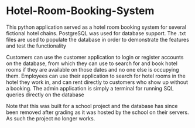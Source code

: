 # Hotel-Room-Booking-System
This python application served as a hotel room booking 
system for several fictional hotel chains. PostgreSQL was used for 
database support. The .txt files are used to populate the database in 
order to demonstrate the features and test the functionality


Customers can use the customer application to login or 
register accounts on the database, from which they can use to search for
 and book hotel rooms if they are available on those dates and no one 
else is occupying them. Employees can use their application to search 
for hotel rooms in the hotel they work in, and can rent directly to 
customers who show up without a booking. The admin application is simply
 a terminal for running SQL queries directly on the database


Note that this was built for a school project and the 
database has since been removed after grading as it was hosted by the 
school on their servers. As such the project no longer works.

